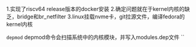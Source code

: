 1.实现了riscv64 release版本的docker安装
2.确定问题就在于kernel内核的缺乏，bridge和br_netfilter
3.linux挂载nvme卡，git拉源文件，编译fedora的kernel内核


`depmod` depmod命令会扫描系统中的内核模块，并写入modules.dep文件
``